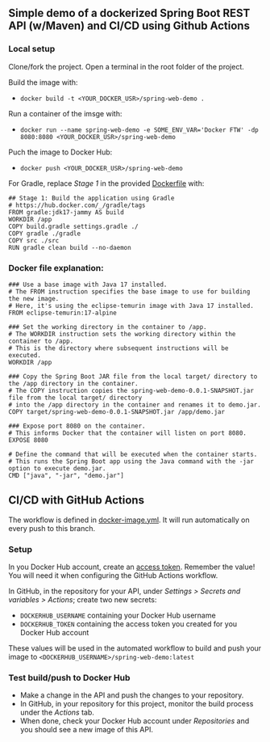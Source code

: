 ## Simple demo of a dockerized Spring Boot REST API (w/Maven) and CI/CD using Github Actions

### Local setup

Clone/fork the project. Open a terminal in the root folder of the project.

Build the image with:
* ``docker build -t <YOUR_DOCKER_USR>/spring-web-demo .``

Run a container of the imsge with:
* ``docker run --name spring-web-demo -e SOME_ENV_VAR='Docker FTW' -dp 8080:8080 <YOUR_DOCKER_USR>/spring-web-demo``

Puch the image to Docker Hub:
* ``docker push <YOUR_DOCKER_USR>/spring-web-demo``

For Gradle, replace _Stage 1_ in the provided [Dockerfile](https://github.com/rezabmirzaei/java-fullstack-course/blob/main/spring-web-demo/Dockerfile) with:
```
## Stage 1: Build the application using Gradle
# https://hub.docker.com/_/gradle/tags
FROM gradle:jdk17-jammy AS build
WORKDIR /app
COPY build.gradle settings.gradle ./
COPY gradle ./gradle
COPY src ./src
RUN gradle clean build --no-daemon
```

### Docker file explanation:
```
### Use a base image with Java 17 installed.
# The FROM instruction specifies the base image to use for building the new image.
# Here, it's using the eclipse-temurin image with Java 17 installed.
FROM eclipse-temurin:17-alpine

### Set the working directory in the container to /app.
# The WORKDIR instruction sets the working directory within the container to /app.
# This is the directory where subsequent instructions will be executed.
WORKDIR /app

### Copy the Spring Boot JAR file from the local target/ directory to the /app directory in the container.
# The COPY instruction copies the spring-web-demo-0.0.1-SNAPSHOT.jar file from the local target/ directory 
# into the /app directory in the container and renames it to demo.jar.
COPY target/spring-web-demo-0.0.1-SNAPSHOT.jar /app/demo.jar

### Expose port 8080 on the container.
# This informs Docker that the container will listen on port 8080.
EXPOSE 8080

# Define the command that will be executed when the container starts.
# This runs the Spring Boot app using the Java command with the -jar option to execute demo.jar.
CMD ["java", "-jar", "demo.jar"]
```

## CI/CD with GitHub Actions

The workflow is defined in [docker-image.yml](https://github.com/rezabmirzaei/java-fullstack-course/blob/main/spring-web-demo/.github/workflows/docker-image.yml). It will run automatically on every push to this branch.

### Setup

In you Docker Hub account, create an [access token](https://docs.docker.com/docker-hub/access-tokens/). Remember the value! You will need it when configuring the GitHub Actions workflow.

In GitHub, in the repository for your API, under _Settings > Secrets and variables > Actions_; create two new secrets:
* ``DOCKERHUB_USERNAME`` containing your Docker Hub username
* ``DOCKERHUB_TOKEN`` containing the access token you created for you Docker Hub account

These values will be used in the automated workflow to build and push your image to ``<DOCKERHUB_USERNAME>/spring-web-demo:latest``

### Test build/push to Docker Hub

* Make a change in the API and push the changes to your repository.
* In GitHub, in your repository for this project, monitor the build process under the _Actions_ tab.
* When done, check your Docker Hub account under _Repositories_ and you should see a new image of this API.

